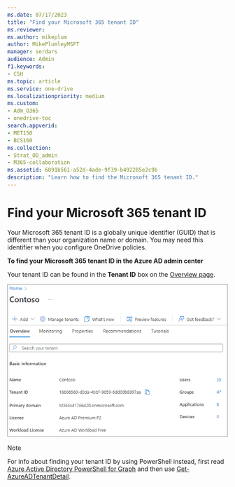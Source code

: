 ```yaml
---
ms.date: 07/17/2023
title: "Find your Microsoft 365 tenant ID"
ms.reviewer: 
ms.author: mikeplum
author: MikePlumleyMSFT
manager: serdars
audience: Admin
f1.keywords:
- CSH
ms.topic: article
ms.service: one-drive
ms.localizationpriority: medium
ms.custom: 
- Adm_O365
- onedrive-toc
search.appverid:
- MET150
- BCS160
ms.collection: 
- Strat_OD_admin
- M365-collaboration
ms.assetid: 6891b561-a52d-4ade-9f39-b492285e2c9b
description: "Learn how to find the Microsoft 365 tenant ID."
---
```


# Find your Microsoft 365 tenant ID

Your Microsoft 365 tenant ID is a globally unique identifier (GUID) that is different than your organization name or domain. You may need this identifier when you configure OneDrive policies.
  
**To find your Microsoft 365 tenant ID in the Azure AD admin center**

Your tenant ID can be found in the **Tenant ID** box on the [Overview page](https://entra.microsoft.com/#view/Microsoft_AAD_IAM/TenantOverview.ReactView).

![The Directory Properties pane in the Azure Admin Center dashboard](media/tenant-id-image.png)
  
> [!NOTE]
> For info about finding your tenant ID by using PowerShell instead, first read [Azure Active Directory PowerShell for Graph](/powershell/azure/active-directory/install-adv2?view=azureadps-2.0&preserve-view=true) and then use [Get-AzureADTenantDetail](/powershell/module/azuread/Get-AzureADTenantDetail).

